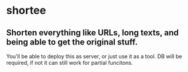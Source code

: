 # shortee

## Shorten everything like URLs, long texts, and being able to get the original stuff.
You'll be able to deploy this as server, or just use it as a tool. 
DB will be required, if not it can still work for partial funcitons.
